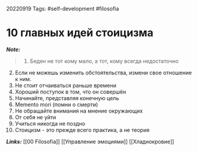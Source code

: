 20220919
Tags: #self-development #filosofia
# 10 главных идей стоицизма 

***Note:*** 



>1) Беден не тот кому мало, а тот, кому всегда недостаточно 
2) Если не можешь изменить обстоятельства, измени свое отношение к ним. 
3) Не стоит отчаиваться раньше времени  
4) Хороший поступок в том, что он совершён 
5) Начинайте, представляя конечную цель 
6) Memento mori (помни о смерти) 
7) Не обращайте внимания на мнение окружающих  
8) От себя не уйти 
9) Учиться никогда не поздно  
10) Стоицизм - это прежде всего практика, а не теория

***Links:*** [[00 Filosofia]] [[Управление эмоциями]] [[Хладнокровие]]

